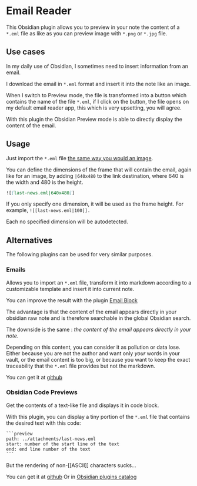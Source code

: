 # Email Reader

This Obsidian plugin allows you to preview in your note the content of a `*.eml` file as like as you can preview image with `*.png` or `*.jpg` file.

## Use cases

In my daily use of Obsidian, I sometimes need to insert information from an email.

I download the email in `*.eml` format and insert it into the note like an image.

When I switch to Preview mode, the file is transformed into a button which contains the name of the file `*.eml`, if I click on the button, the file opens on my default email reader app, this which is very upsetting, you will agree.

With this plugin the Obsidian Preview mode is able to directly display the content of the email.

## Usage

Just import the `*.eml` file [the same way you would an image](https://help.obsidian.md/Linking+notes+and+files/Embedding+files).

You can define the dimensions of the frame that will contain the email, again like for an image, by adding `|640x480` to the link destination, where 640 is the width and 480 is the height.

```md
![[last-news.eml|640x480]]
```

If you only specify one dimension, it will be used as the frame height. For example, `![[last-news.eml|100]].`

Each no specified dimension will be autodetected.

## Alternatives

The following plugins can be used for very similar purposes.

### Emails

Allows you to import an `*.eml` file, transform it into markdown according to a customizable template and insert it into current note.

You can improve the result with the plugin [Email Block](obsidian://show-plugin?id=email-block-plugin)

The advantage is that the content of the email appears directly in your obsidian raw note and is therefore searchable in the global Obsidian search.

The downside is the same : _the content of the email appears directly in your note_.

Depending on this content, you can consider it as pollution or data lose. 
Either because you are not the author and want only _your_ words in your vault, or the email content is too big, or because you want to keep the exact traceability that the `*.eml` file provides but not the markdown.

You can get it at [github](https://github.com/SkepticMystic/email-templates)

### Obsidian Code Previews

Get the contents of a text-like file and displays it in code block.

With this plugin, you can display a tiny portion of the `*.eml` file that contains the desired text with this code:

````
```preview
path: ../attachments/last-news.eml
start: number of the start line of the text
end: end line number of the text
```
````

But the rendering of non-[[ASCII]] characters sucks...

You can get it at [github](https://github.com/zjhcn/obsidian-code-preview)
Or in [Obsidian plugins catalog](obsidian://show-plugin?id=obsidian-code-preview)
